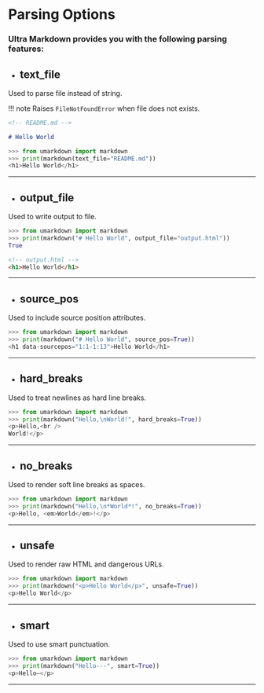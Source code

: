 # Parsing Options

### **Ultra Markdown** provides you with the following parsing features:

- ## **text_file**

Used to parse file instead of string.

!!! note
    Raises `FileNotFoundError` when file does not exists.

```markdown
<!-- README.md -->

# Hello World
```

```python
>>> from umarkdown import markdown
>>> print(markdown(text_file="README.md"))
<h1>Hello World</h1>
```

---

- ## **output_file**

Used to write output to file.

```python
>>> from umarkdown import markdown
>>> print(markdown("# Hello World", output_file="output.html"))
True
```

```html
<!-- output.html -->
<h1>Hello World</h1>
```

---

- ## **source_pos**

Used to include source position attributes.

```python
>>> from umarkdown import markdown
>>> print(markdown("# Hello World", source_pos=True))
<h1 data-sourcepos="1:1-1:13">Hello World</h1>
```

---

- ## **hard_breaks**

Used to treat newlines as hard line breaks.

```python
>>> from umarkdown import markdown
>>> print(markdown("Hello,\nWorld!", hard_breaks=True))
<p>Hello,<br />
World!</p>
```

---

- ## **no_breaks**

Used to render soft line breaks as spaces.

```python
>>> from umarkdown import markdown
>>> print(markdown("Hello,\n*World*!", no_breaks=True))
<p>Hello, <em>World</em>!</p>
```

---

- ## **unsafe**

Used to render raw HTML and dangerous URLs.

```python
>>> from umarkdown import markdown
>>> print(markdown("<p>Hello World</p>", unsafe=True))
<p>Hello World</p>
```

---

- ## **smart**

Used to use smart punctuation.

```python
>>> from umarkdown import markdown
>>> print(markdown("Hello---", smart=True))
<p>Hello—</p>
```

---
